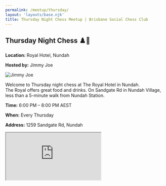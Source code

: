 ```yaml
---
permalink: /meetup/thursday/
layout: 'layouts/base.njk'
title: Thursday Night Chess Meetup | Brisbane Social Chess Club
---
```


<section class="px-4 max-w-3xl">
  <h2 class="text-center text-indigo-200 text-xl uppercase tracking-wide mt-2 mb-2">
    Thursday Night Chess ♟️🍺
  </h2>
  <p class="text-gray-200 text-sm"><strong>Location:</strong> Royal Hotel, Nundah</p>
  <p class="text-gray-200 text-sm"><strong>Hosted by:</strong> Jimmy Joe</p>
  <div class="flex justify-center mt-2">
    <img
      src="https://avatars.githubusercontent.com/u/873384?s=400&v=4"
      alt="Jimmy Joe"
      class="max-w-[150px] rounded-lg"
    />
  </div>
  <p class="text-gray-300 text-sm leading-relaxed">
    Welcome to Thursday night chess at The Royal Hotel in Nundah. <br />
    The Royal offers great food and drinks. On Sandgate Rd in Nundah Village, less than a 5-minute walk from Nundah Station.
  </p>
  <p class="text-gray-200 text-sm"><strong>Time:</strong> 6:00 PM – 8:00 PM AEST</p>
  <p class="text-gray-200 text-sm"><strong>When:</strong> Every Thursday</p>
  <p class="text-gray-200 text-sm"><strong>Address:</strong> 1259 Sandgate Rd, Nundah</p>
  <div class="mt-4">
    <iframe
      src="https://www.google.com/maps/embed?pb=!1m18!1m12!1m3!1d3539.743539120519!2d153.0613242!3d-27.401235!2m3!1f0!2f0!3f0!3m2!1i1024!2i768!4f13.1!3m3!1m2!1s0x6b93df3cc8f4c4fb%3A0x5c8fe9f5679c437e!2sRoyal%20Hotel%20Nundah!5e0!3m2!1sen!2sau!4v1621066894245!5m2!1sen!2sau"
      class="w-full h-64 rounded-lg border-0"
      allowfullscreen=""
      loading="lazy"
    ></iframe>
  </div>
</section>
